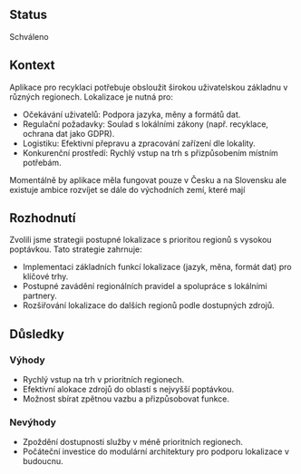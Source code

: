 ## Status
Schváleno

## Kontext
Aplikace pro recyklaci potřebuje obsloužit širokou uživatelskou základnu v různých regionech. Lokalizace je nutná pro:

- Očekávání uživatelů: Podpora jazyka, měny a formátů dat.
- Regulační požadavky: Soulad s lokálními zákony (např. recyklace, ochrana dat jako GDPR).
- Logistiku: Efektivní přepravu a zpracování zařízení dle lokality.
- Konkurenční prostředí: Rychlý vstup na trh s přizpůsobením místním potřebám.


Momentálně by aplikace měla fungovat pouze v Česku a na Slovensku ale existuje ambice rozvíjet se dále do východních zemí, které mají 

## Rozhodnutí
Zvolili jsme strategii postupné lokalizace s prioritou regionů s vysokou poptávkou. Tato strategie zahrnuje:

- Implementaci základních funkcí lokalizace (jazyk, měna, formát dat) pro klíčové trhy.
- Postupné zavádění regionálních pravidel a spolupráce s lokálními partnery.
- Rozšiřování lokalizace do dalších regionů podle dostupných zdrojů.

## Důsledky
### Výhody
 - Rychlý vstup na trh v prioritních regionech.
- Efektivní alokace zdrojů do oblastí s nejvyšší poptávkou.
- Možnost sbírat zpětnou vazbu a přizpůsobovat funkce.
### Nevýhody
- Zpoždění dostupnosti služby v méně prioritních regionech.
- Počáteční investice do modulární architektury pro podporu lokalizace v budoucnu.
